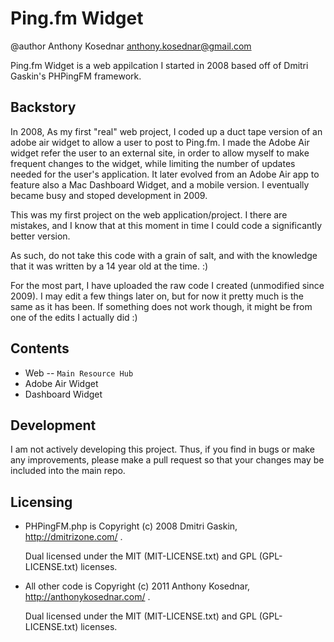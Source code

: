 Ping.fm Widget
=============
@author Anthony Kosednar <anthony.kosednar@gmail.com>

Ping.fm Widget is a web appilcation I started in 2008 based off of Dmitri Gaskin's PHPingFM framework. 

Backstory
----------

In 2008, As my first "real" web project, I  coded up a duct tape version of an adobe air widget to allow a user to post to Ping.fm. I made the Adobe Air widget refer the user to an external site, in order to allow myself to make frequent changes to the widget, while limiting the number of updates needed for the user's application. It later evolved from an Adobe Air app to feature also a Mac Dashboard Widget, and a mobile version. I eventually became busy and stoped development in 2009. 

This was my first project on the web application/project. I there are mistakes, and I know that at this moment in time I could code a significantly better version.

As such, do not take this code with a grain of salt, and with the knowledge that it was written by a 14 year old at the time. :)

For the most part, I have uploaded the raw code I created (unmodified since 2009). I may edit a few things later on, but for now it pretty much is the same as it has been. If something does not work though, it might be from one of the edits I actually did :)

Contents
---------

* Web -- `Main Resource Hub`
* Adobe Air Widget
* Dashboard Widget


Development
------------

I am not actively developing this project. Thus, if you find in bugs or make any improvements, please make a pull request so that your changes may be included into the main repo.


Licensing
----------

* PHPingFM.php is  Copyright (c) 2008 Dmitri Gaskin, http://dmitrizone.com/ . 

  Dual licensed under the MIT (MIT-LICENSE.txt) and GPL (GPL-LICENSE.txt) licenses.


* All other code is Copyright (c) 2011 Anthony Kosednar, http://anthonykosednar.com/ . 

  Dual licensed under the MIT (MIT-LICENSE.txt) and GPL (GPL-LICENSE.txt) licenses.

